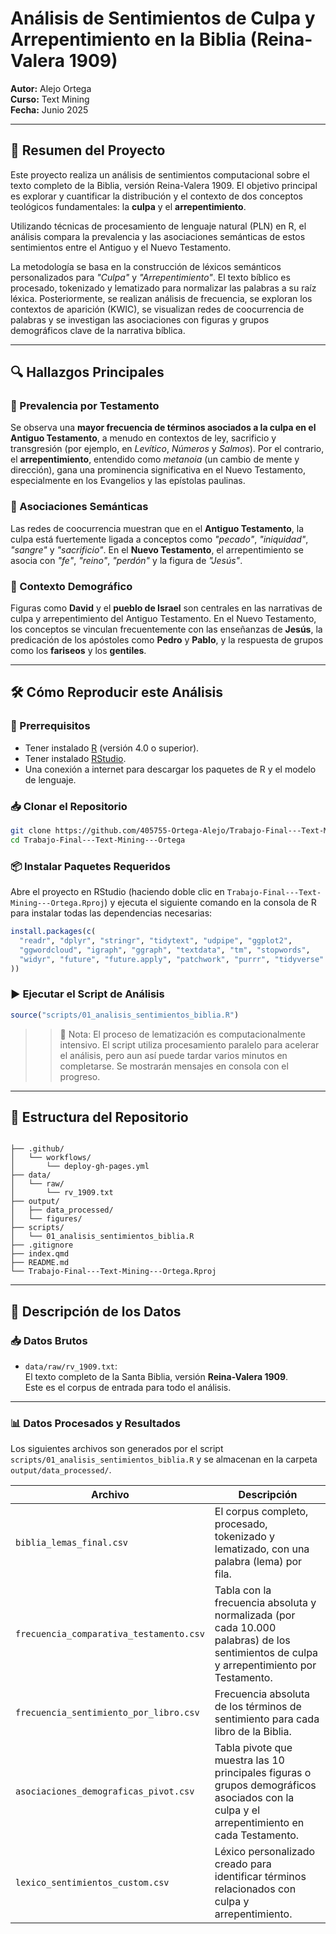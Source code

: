 # Análisis de Sentimientos de Culpa y Arrepentimiento en la Biblia (Reina-Valera 1909)

**Autor:** Alejo Ortega  
**Curso:** Text Mining  
**Fecha:** Junio 2025  

---

## 🧾 Resumen del Proyecto

Este proyecto realiza un análisis de sentimientos computacional sobre el texto completo de la Biblia, versión Reina-Valera 1909. El objetivo principal es explorar y cuantificar la distribución y el contexto de dos conceptos teológicos fundamentales: la **culpa** y el **arrepentimiento**.

Utilizando técnicas de procesamiento de lenguaje natural (PLN) en R, el análisis compara la prevalencia y las asociaciones semánticas de estos sentimientos entre el Antiguo y el Nuevo Testamento.

La metodología se basa en la construcción de léxicos semánticos personalizados para *"Culpa"* y *"Arrepentimiento"*. El texto bíblico es procesado, tokenizado y lematizado para normalizar las palabras a su raíz léxica. Posteriormente, se realizan análisis de frecuencia, se exploran los contextos de aparición (KWIC), se visualizan redes de coocurrencia de palabras y se investigan las asociaciones con figuras y grupos demográficos clave de la narrativa bíblica.

---

## 🔍 Hallazgos Principales

### 📖 Prevalencia por Testamento
Se observa una **mayor frecuencia de términos asociados a la culpa en el Antiguo Testamento**, a menudo en contextos de ley, sacrificio y transgresión (por ejemplo, en *Levítico*, *Números* y *Salmos*). Por el contrario, el **arrepentimiento**, entendido como *metanoia* (un cambio de mente y dirección), gana una prominencia significativa en el Nuevo Testamento, especialmente en los Evangelios y las epístolas paulinas.

### 🔗 Asociaciones Semánticas
Las redes de coocurrencia muestran que en el **Antiguo Testamento**, la culpa está fuertemente ligada a conceptos como *"pecado"*, *"iniquidad"*, *"sangre"* y *"sacrificio"*. En el **Nuevo Testamento**, el arrepentimiento se asocia con *"fe"*, *"reino"*, *"perdón"* y la figura de *"Jesús"*.

### 👥 Contexto Demográfico
Figuras como **David** y el **pueblo de Israel** son centrales en las narrativas de culpa y arrepentimiento del Antiguo Testamento. En el Nuevo Testamento, los conceptos se vinculan frecuentemente con las enseñanzas de **Jesús**, la predicación de los apóstoles como **Pedro** y **Pablo**, y la respuesta de grupos como los **fariseos** y los **gentiles**.

---

## 🛠️ Cómo Reproducir este Análisis

### 🔧 Prerrequisitos

- Tener instalado [R](https://www.r-project.org/) (versión 4.0 o superior).
- Tener instalado [RStudio](https://posit.co/download/rstudio-desktop/).
- Una conexión a internet para descargar los paquetes de R y el modelo de lenguaje.

### 📥 Clonar el Repositorio

```bash
git clone https://github.com/405755-Ortega-Alejo/Trabajo-Final---Text-Mining---Ortega.git
cd Trabajo-Final---Text-Mining---Ortega
```

### 📦 Instalar Paquetes Requeridos

Abre el proyecto en RStudio (haciendo doble clic en `Trabajo-Final---Text-Mining---Ortega.Rproj`) y ejecuta el siguiente comando en la consola de R para instalar todas las dependencias necesarias:

```r
install.packages(c(
  "readr", "dplyr", "stringr", "tidytext", "udpipe", "ggplot2",
  "ggwordcloud", "igraph", "ggraph", "textdata", "tm", "stopwords",
  "widyr", "future", "future.apply", "patchwork", "purrr", "tidyverse"
))
```

### ▶️ Ejecutar el Script de Análisis
```r
source("scripts/01_analisis_sentimientos_biblia.R")
```
>> 📌 Nota: El proceso de lematización es computacionalmente intensivo. El script utiliza procesamiento paralelo para acelerar el análisis, pero aun así puede tardar varios minutos en completarse. Se mostrarán mensajes en consola con el progreso.

---

## 📁 Estructura del Repositorio
```

├── .github/
│   └── workflows/
│       └── deploy-gh-pages.yml
├── data/
│   └── raw/
│       └── rv_1909.txt
├── output/
│   ├── data_processed/
│   └── figures/
├── scripts/
│   └── 01_analisis_sentimientos_biblia.R
├── .gitignore
├── index.qmd
├── README.md
└── Trabajo-Final---Text-Mining---Ortega.Rproj
```

---

## 📄 Descripción de los Datos

### 📥 Datos Brutos

- `data/raw/rv_1909.txt`:  
  El texto completo de la Santa Biblia, versión **Reina-Valera 1909**.  
  Este es el corpus de entrada para todo el análisis.
---
### 📊 Datos Procesados y Resultados

Los siguientes archivos son generados por el script `scripts/01_analisis_sentimientos_biblia.R` y se almacenan en la carpeta `output/data_processed/`.

| Archivo                              | Descripción                                                                                      |
|--------------------------------------|--------------------------------------------------------------------------------------------------|
| `biblia_lemas_final.csv`             | El corpus completo, procesado, tokenizado y lematizado, con una palabra (lema) por fila.         |
| `frecuencia_comparativa_testamento.csv` | Tabla con la frecuencia absoluta y normalizada (por cada 10.000 palabras) de los sentimientos de culpa y arrepentimiento por Testamento. |
| `frecuencia_sentimiento_por_libro.csv` | Frecuencia absoluta de los términos de sentimiento para cada libro de la Biblia.                |
| `asociaciones_demograficas_pivot.csv` | Tabla pivote que muestra las 10 principales figuras o grupos demográficos asociados con la culpa y el arrepentimiento en cada Testamento. |
| `lexico_sentimientos_custom.csv`     | Léxico personalizado creado para identificar términos relacionados con culpa y arrepentimiento. |
